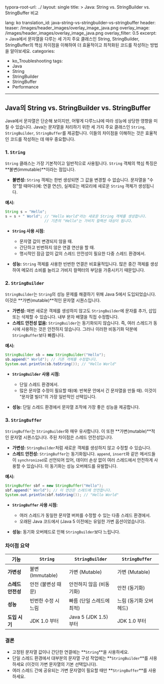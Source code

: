typora-root-url: ../
layout: single
title: >
   Java: String vs. StringBuilder vs. StringBuffer 비교

lang: ko
translation_id: java-string-vs-stringbuilder-vs-stringbuffer
header:
   teaser: /images/header_images/overlay_image_java.png
   overlay_image: /images/header_images/overlay_image_java.png
   overlay_filter: 0.5
excerpt: >
    Java에서 문자열을 다루는 세 가지 주요 클래스인 String, StringBuilder, StringBuffer의 핵심 차이점을 이해하여 더 효율적이고 최적화된 코드를 작성하는 방법을 알아보세요.
categories:
  - ko_Troubleshooting
tags:
  - Java
  - String
  - StringBuilder
  - StringBuffer
  - Performance
---
## Java의 String vs. StringBuilder vs. StringBuffer

Java에서 문자열은 단순해 보이지만, 어떻게 다루느냐에 따라 성능에 상당한 영향을 미칠 수 있습니다. Java는 문자열을 처리하기 위한 세 가지 주요 클래스인 `String`, `StringBuilder`, `StringBuffer`를 제공합니다. 이들의 차이점을 이해하는 것은 효율적인 코드를 작성하는 데 매우 중요합니다.

### 1. `String`

`String` 클래스는 가장 기본적이고 일반적으로 사용됩니다. `String` 객체의 핵심 특징은 **불변(immutable)**이라는 점입니다.

- **불변성:** `String` 객체는 한번 생성되면 그 값을 변경할 수 없습니다. 문자열을 "수정"할 때마다(예: 연결 연산), 실제로는 메모리에 새로운 `String` 객체가 생성됩니다.

**예시:**
```java
String s = "Hello";
s = s + " World"; // "Hello World"라는 새로운 String 객체를 생성합니다.
                  // 기존의 "Hello"는 가비지 컬렉션 대상이 됩니다.
```

- **`String` 사용 시점:**
  - 문자열 값이 변경되지 않을 때.
  - 간단하고 빈번하지 않은 연결 연산을 할 때.
  - 명시적인 잠금 없이 값의 스레드 안전성이 필요한 다중 스레드 환경에서.

- **성능:** `String` 객체를 사용한 빈번한 연결은 비효율적입니다. 많은 중간 객체를 생성하여 메모리 소비를 늘리고 가비지 컬렉터의 부담을 가중시키기 때문입니다.

### 2. `StringBuilder`

`StringBuilder`는 `String`의 성능 문제를 해결하기 위해 Java 5에서 도입되었습니다. 이것은 **가변(mutable)**적인 문자열 시퀀스입니다.

- **가변성:** 매번 새로운 객체를 생성하지 않고도 `StringBuilder`에 문자를 추가, 삽입 또는 삭제할 수 있습니다. 내부 문자 배열을 직접 수정합니다.
- **스레드 안전성 없음:** `StringBuilder`는 동기화되지 않습니다. 즉, 여러 스레드가 동시에 사용하는 것은 안전하지 않습니다. 그러나 이러한 비동기화 덕분에 `StringBuffer`보다 빠릅니다.

**예시:**
```java
StringBuilder sb = new StringBuilder("Hello");
sb.append(" World"); // 기존 객체를 수정합니다.
System.out.println(sb.toString()); // "Hello World"
```

- **`StringBuilder` 사용 시점:**
  - 단일 스레드 환경에서.
  - 많은 문자열 수정이 필요할 때(예: 반복문 안에서 긴 문자열을 만들 때). 이것이 "문자열 빌더"의 가장 일반적인 선택입니다.

- **성능:** 단일 스레드 환경에서 문자열 조작에 가장 좋은 성능을 제공합니다.

### 3. `StringBuffer`

`StringBuffer`는 `StringBuilder`와 매우 유사합니다. 이 또한 **가변(mutable)**적인 문자열 시퀀스입니다. 주된 차이점은 스레드 안전성입니다.

- **가변성:** `StringBuilder`처럼 새로운 객체를 생성하지 않고 수정할 수 있습니다.
- **스레드 안전성:** `StringBuffer`는 동기화됩니다. `append`, `insert`와 같은 메서드들이 `synchronized`로 선언되어 있어, 데이터 손상 없이 여러 스레드에서 안전하게 사용할 수 있습니다. 이 동기화는 성능 오버헤드를 유발합니다.

**예시:**
```java
StringBuffer sbf = new StringBuffer("Hello");
sbf.append(" World"); // 이 연산은 스레드에 안전합니다.
System.out.println(sbf.toString()); // "Hello World"
```

- **`StringBuffer` 사용 시점:**
  - 여러 스레드가 동일한 문자열 버퍼를 수정할 수 있는 다중 스레드 환경에서.
  - 오래된 Java 코드에서 (Java 5 이전에는 유일한 가변 옵션이었습니다).

- **성능:** 동기화 오버헤드로 인해 `StringBuilder`보다 느립니다.

### 차이점 요약

| 기능          | `String`                               | `StringBuilder`                        | `StringBuffer`                         |
| ---------------- | -------------------------------------- | -------------------------------------- | -------------------------------------- |
| **가변성**   | 불변 (Immutable)                              | 가변 (Mutable)                                | 가변 (Mutable)                                |
| **스레드 안전성**| 안전 (불변성 때문)      | 안전하지 않음 (비동기화)       | 안전 (동기화)             |
| **성능**  | 빈번한 수정 시 느림        | 빠름 (단일 스레드에 최적)        | 느림 (동기화 오버헤드)          |
| **도입 시기**   | JDK 1.0 부터                          | Java 5 (JDK 1.5) 부터                 | JDK 1.0 부터                          |

### 결론

- 고정된 문자열 값이나 간단한 연결에는 **`String`**을 사용하세요.
- 단일 스레드 환경에서 대부분의 문자열 구성 작업에는 **`StringBuilder`**를 사용하세요 (이것이 가변 문자열의 기본 선택입니다).
- 여러 스레드 간에 공유되는 가변 문자열이 필요할 때만 **`StringBuffer`**를 사용하세요.
